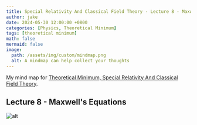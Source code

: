 ```yaml
---
title: Special Relativity And Classical Field Theory - Lecture 8 - Maxwell's Equations
author: jake
date: 2024-05-30 12:00:00 +0800
categories: [Physics, Theoretical Minimum]
tags: [theoretical minimum]
math: false
mermaid: false
image:
  path: /assets/img/custom/mindmap.png
  alt: A mindmap can help collect your thoughts
---
```

My mind map for [Theoretical Minimum, Special Relativity And Classical Field Theory](https://theoreticalminimum.com/courses/special-relativity-and-electrodynamics/2012/spring).

## Lecture 8 - Maxwell's Equations
![alt](assets/drawio/B2L8.drawio.png)
